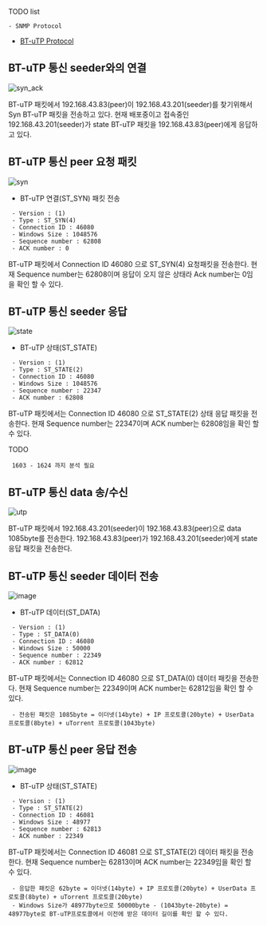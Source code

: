 
TODO list
```
- SNMP Protocol

```

- [BT-uTP Protocol](http://www.bittorrent.org/beps/bep_0029.html)  
  
BT-uTP 통신 seeder와의 연결
---  
![syn_ack](https://user-images.githubusercontent.com/15623089/45482545-5dfc0480-b789-11e8-87ce-b335925c3d28.png)

 BT-uTP 패킷에서 192.168.43.83(peer)이 192.168.43.201(seeder)를 찾기위해서 Syn BT-uTP 패킷을 전송하고 있다.
 현재 배포중이고 접속중인 192.168.43.201(seeder)가 state BT-uTP 패킷을 192.168.43.83(peer)에게 응답하고 있다.  
  
BT-uTP 통신 peer 요청 패킷
---  
![syn](https://user-images.githubusercontent.com/15623089/45484080-ef6d7580-b78d-11e8-8cf7-f71769e88e31.png)  
  
- BT-uTP 연결(ST_SYN) 패킷 전송  
  
```
 - Version : (1)
 - Type : ST_SYN(4)
 - Connection ID : 46080
 - Windows Size : 1048576
 - Sequence number : 62808
 - ACK number : 0
```  
  
BT-uTP 패킷에서 Connection ID 46080 으로 ST_SYN(4) 요청패킷을 전송한다. 현재 Sequence number는 62808이며 응답이 오지 않은 상태라 Ack number는 0임을 확인 할 수 있다.
  
  
BT-uTP 통신 seeder 응답
---  
![state](https://user-images.githubusercontent.com/15623089/45506094-3d539f00-b7c9-11e8-919d-b36be807272e.png)  
  
- BT-uTP 상태(ST_STATE)

```
 - Version : (1)
 - Type : ST_STATE(2)
 - Connection ID : 46080
 - Windows Size : 1048576
 - Sequence number : 22347
 - ACK number : 62808
```  
  
BT-uTP 패킷에서는 Connection ID 46080 으로 ST_STATE(2) 상태 응답 패킷을 전송한다. 현재 Sequence number는 22347이며 ACK number는 62808임을 확인 할 수 있다.  
  
TODO
```
 1603 - 1624 까지 분석 필요
```
  
BT-uTP 통신 data 송/수신
---  
![utp](https://user-images.githubusercontent.com/15623089/45508095-db963380-b7ce-11e8-8eb6-9250b94d6fac.png)  
  
 BT-uTP 패킷에서 192.168.43.201(seeder)이 192.168.43.83(peer)으로 data 1085byte를 전송한다. 
 192.168.43.83(peer)가 192.168.43.201(seeder)에게 state 응답 패킷을 전송한다.  
  
BT-uTP 통신 seeder 데이터 전송
---  
  
![image](https://user-images.githubusercontent.com/15623089/45508617-3714f100-b7d0-11e8-8eaf-3e6366b184f1.png)  
  
- BT-uTP 데이터(ST_DATA)  

```
 - Version : (1)
 - Type : ST_DATA(0)
 - Connection ID : 46080
 - Windows Size : 50000
 - Sequence number : 22349
 - ACK number : 62812
```  
  
BT-uTP 패킷에서는 Connection ID 46080 으로 ST_DATA(0) 데이터 패킷을 전송한다. 현재 Sequence number는 22349이며 ACK number는 62812임을 확인 할 수 있다.  
  
```
 - 전송된 패킷은 1085byte = 이더넷(14byte) + IP 프로토콜(20byte) + UserData 프로토콜(8byte) + uTorrent 프로토콜(1043byte)
```

BT-uTP 통신 peer 응답 전송
---  
  
![image](https://user-images.githubusercontent.com/15623089/45510287-c2908100-b7d4-11e8-8014-84ebd174699c.png)
- BT-uTP 상태(ST_STATE)  

```
 - Version : (1)
 - Type : ST_STATE(2)
 - Connection ID : 46081
 - Windows Size : 48977
 - Sequence number : 62813
 - ACK number : 22349
```  
  
BT-uTP 패킷에서는 Connection ID 46081 으로 ST_STATE(2) 데이터 패킷을 전송한다. 현재 Sequence number는 62813이며 ACK number는 22349임을 확인 할 수 있다.

```
 - 응답한 패킷은 62byte = 이더넷(14byte) + IP 프로토콜(20byte) + UserData 프로토콜(8byte) + uTorrent 프로토콜(20byte)
 - Windows Size가 48977byte으로 50000byte - (1043byte-20byte) = 48977byte로 BT-uTP프로토콜에서 이전에 받은 데이터 길이를 확인 할 수 있다.
```
